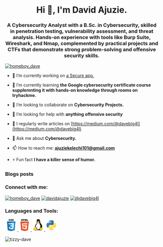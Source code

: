 <h1 align="center">Hi 👋, I'm David Ajuzie.</h1>
<h3 align="center">A Cybersecurity Analyst with a B.Sc. in Cybersecurity, skilled in penetration testing, vulnerability assessment, and threat analysis. Hands-on experience with tools like Burp Suite, Wireshark, and Nmap, complemented by practical projects and CTFs that demonstrate strong problem-solving and offensive security skills.</h3>

<p align="left"> <a href="https://twitter.com/homeboy_dave" target="blank"><img src="https://img.shields.io/twitter/follow/homeboy_dave?logo=twitter&style=for-the-badge" alt="homeboy_dave" /></a> </p>

- 🔭 I’m currently working on [a Secure app.](https://zp1v56uxy8rdx5ypatb0ockcb9tr6a-oci3--5173--96435430.local-credentialless.webcontainer-api.io/)

- 🌱 I’m currently learning **the Google cybersecurity certificate course supplemnting it with hands-on knowledge through rooms on tryhackme.**

- 👯 I’m looking to collaborate on **Cybersecurity Projects.**

- 🤝 I’m looking for help with **anything offensive security**

- 📝 I regularly write articles on [https://medium.com/@davebig4l](https://medium.com/@davebig4l)

- 💬 Ask me about **Cybersecurity.**

- 📫 How to reach me: **ajuziekelechi101@gmail.com**

- ⚡ Fun fact **I have a killer sense of humor.**

### Blogs posts
<!-- BLOG-POST-LIST:START -->
<!-- BLOG-POST-LIST:END -->

<h3 align="left">Connect with me:</h3>
<p align="left">
<a href="https://twitter.com/homeboy_dave" target="blank"><img align="center" src="https://raw.githubusercontent.com/rahuldkjain/github-profile-readme-generator/master/src/images/icons/Social/twitter.svg" alt="homeboy_dave" height="30" width="40" /></a>
<a href="https://linkedin.com/in/davidajuzie" target="blank"><img align="center" src="https://raw.githubusercontent.com/rahuldkjain/github-profile-readme-generator/master/src/images/icons/Social/linked-in-alt.svg" alt="davidajuzie" height="30" width="40" /></a>
<a href="https://medium.com/@davebig4l" target="blank"><img align="center" src="https://raw.githubusercontent.com/rahuldkjain/github-profile-readme-generator/master/src/images/icons/Social/medium.svg" alt="@davebig4l" height="30" width="40" /></a>
</p>

<h3 align="left">Languages and Tools:</h3>
<p align="left"> <a href="https://www.w3schools.com/css/" target="_blank" rel="noreferrer"> <img src="https://raw.githubusercontent.com/devicons/devicon/master/icons/css3/css3-original-wordmark.svg" alt="css3" width="40" height="40"/> </a> <a href="https://www.w3.org/html/" target="_blank" rel="noreferrer"> <img src="https://raw.githubusercontent.com/devicons/devicon/master/icons/html5/html5-original-wordmark.svg" alt="html5" width="40" height="40"/> </a> <a href="https://www.linux.org/" target="_blank" rel="noreferrer"> <img src="https://raw.githubusercontent.com/devicons/devicon/master/icons/linux/linux-original.svg" alt="linux" width="40" height="40"/> </a> <a href="https://www.python.org" target="_blank" rel="noreferrer"> <img src="https://raw.githubusercontent.com/devicons/devicon/master/icons/python/python-original.svg" alt="python" width="40" height="40"/> </a> </p>

<p><img align="center" src="https://github-readme-stats.vercel.app/api/top-langs?username=tizzy-dave&show_icons=true&locale=en&layout=compact" alt="tizzy-dave" /></p>
